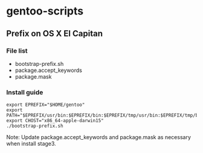# gentoo-scripts

## Prefix on OS X El Capitan
### File list

* bootstrap-prefix.sh
* package.accept_keywords
* package.mask

### Install guide
```{r, engine='bash', count_lines}
export EPREFIX="$HOME/gentoo"
export PATH="$EPREFIX/usr/bin:$EPREFIX/bin:$EPREFIX/tmp/usr/bin:$EPREFIX/tmp/bin:/usr/bin:/bin"
export CHOST="x86_64-apple-darwin15"
./bootstrap-prefix.sh
```

Note: Update package.accept_keywords and package.mask as necessary when install stage3.

